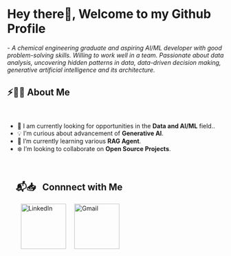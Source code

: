 # Hey there👋, Welcome to my Github Profile
 
 <p>- <i>A chemical engineering graduate and aspiring AI/ML developer with good problem-solving skills. Willing to work well in a team. Passionate about data analysis, uncovering hidden patterns in data, data-driven decision making, generative artificial intelligence and its architecture.</i></p>


## ⚡🙋‍♂️ About Me

</br>

- 🔧 I am currently looking for opportunities in the **Data and AI/ML** field..
- 💡 I’m curious about advancement of **Generative AI**.
- 📖 I’m currently learning various **RAG Agent**.
- ❄️ I’m looking to collaborate on **Open Source Projects**.

</br>
 
## &nbsp; &nbsp; 📬📥 &nbsp; Connnect with Me

&nbsp; &nbsp; &nbsp; &nbsp; 
<a href="https://www.linkedin.com/in/khairullahilyas/"><img width="105px" alt="LinkedIn" src="https://img.shields.io/badge/LinkedIn%20-%230077B5.svg?&style=flat&logo=linkedin&logoColor=white"/></a> &nbsp;&nbsp;&nbsp;
<a href="mailto:khairullahilyas@gmail.com"><img width="105px" alt="Gmail" src="https://img.shields.io/badge/Gmail-D14836?style=flat&logo=gmail&logoColor=white" /></a> &nbsp; &nbsp; 

</br>
</br>
